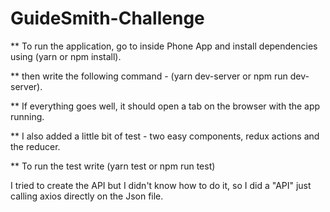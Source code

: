 # GuideSmith-Challenge

** To run the application, go to inside Phone App and install dependencies using (yarn or npm install).

** then write the following command - (yarn dev-server or npm run dev-server).

** If everything goes well, it should open a tab on the browser with the app running.

** I also added a little bit of test - two easy components, redux actions and the reducer.

** To run the test write (yarn test or npm run test)

I tried to create the API but I didn't know how to do it, so I did a "API" just calling axios directly on the Json file.
